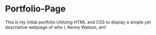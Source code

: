 # Portfolio-Page
This is my initial portfolio
Utilizing HTML and CSS to display a simple yet descriptive webpage of who I, Kenny Watson, am!
